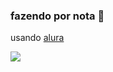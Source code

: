 ### fazendo por nota 📓
usando [alura](https://alura.valeonetworks.com/)



![](https://tenor.com/pt-BR/view/kermit-falling-building-fall-woodz-gif-24715383)
